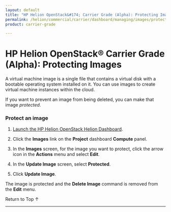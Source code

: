 ```yaml
---
layout: default
title: "HP Helion OpenStack&#174; Carrier Grade (Alpha): Protecting Images"
permalink: /helion/commercial/carrier/dashboard/managing/images/protect/
product: carrier-grade

---
```

<!--UNDER REVISION-->

<script>

function PageRefresh {
onLoad="window.refresh"
}

PageRefresh();

</script>

<!--
<p style="font-size: small;"> <a href="/helion/commercial/carrier/ga1/install/">&#9664; PREV</a> | <a href="/helion/commercial/carrier/ga1/install-overview/">&#9650; UP</a> | <a href="/helion/commercial/carrier/ga1/">NEXT &#9654;</a></p> 
-->

# HP Helion OpenStack&#174; Carrier Grade (Alpha): Protecting Images

A virtual machine image is a single file that contains a virtual disk with a bootable operating system installed on it. You can use images to create virtual machine instances within the cloud. 

If you want to prevent an image from being deleted, you can make that image *protected*. 

### Protect an image ###

1. [Launch the HP Helion OpenStack Helion Dashboard](/helion/openstack/carrier/dashboard/login/).

2. Click the **Images** link on the **Project** dashboard **Compute** panel.

3. In the **Images** screen, for the image you want to protect, click the arrow icon in the **Actions** menu and select **Edit**.

4. In the **Update Image** screen, select **Protected**.

5. Click **Update Image**.

The image is protected and the **Delete Image** command is removed from the **Edit** menu.

<a href="#top" style="padding:14px 0px 14px 0px; text-decoration: none;"> Return to Top &#8593; </a>


----
